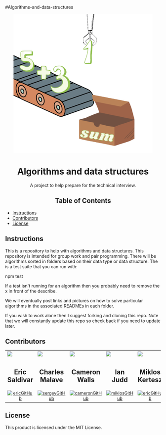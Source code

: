 #Algorithms-and-data-structures

<p align="center">
    <img src="./docs/sum-removebg-preview.png" width="450"/>
</p>
<h1 align ="center">Algorithms and data structures</h1>
<p align="center">A project to help prepare for the technical interview.</p>


<h2 align="center">Table of Contents</h2>

* [Instructions](https://github.com/Stack-Overfloweth/Algorithms-and-Data-Structures/#Instructions)
* [Contributors](https://github.com/Stack-Overfloweth/Algorithms-and-Data-Structures/#Contributors)
* [License](https://github.com/Stack-Overfloweth/Algorithms-and-Data-Structures/#License)

<h2 href="#Instructions" >Instructions</h2>
<p>
  This is a repository to help with algorithms and data structures.  This repository is intended for group work and pair programming.  There will be algorithms sorted in folders based on their data type or data structure.  The is a test suite that you can run with:
    
npm test
    
If a test isn't running for an algorithm then you probably need to remove the x in front of the describe.
    
We will eventually post links and pictures on how to solve particular algorithms in the associated READMEs in each folder.  
    
If you wish to work alone then I suggest forking and cloning this repo.  Note that we will constantly update this repo so check back if you need to update later.
</p>

<h2 href="#Contributors" >Contributors</h2>

<table align="center">
  <tr>
    <td valign="top"> <img src="./docs/eric git.jpeg" width="250"/></td>
    <td valign="top"> <img src="./docs/sergeyprof.jpeg" width="250"/></td>
    <td valign="top"> <img src="./docs/camerongit.jpeg" width="250"/></td>
    <td valign="top"> <img src="./docs/its raining.jpg" width="250"/></td>
    <td valign="top"> <img src="./docs/Github_Profile_Pic.jpg" width="250"/></td>
  </tr>
  <tr>
      <td valign="top"><h2 align="center">Eric Saldivar</h2></td>
      <td valign="top"><h2 align="center">Charles Malave</h2></td>
      <td valign="top"><h2 align="center">Cameron Walls</h2></td>
      <td valign="top"><h2 align="center">Ian Judd</h2></td>
      <td valign="top"><h2 align="center">Miklos Kertesz</h2></td>
  </tr>
   <tr>
      <td align="center"><a href="https://github.com/esaldivar" target="_blank" align="center"> <img src="./docs/githubIcon1.png" alt="ericGitHub" width="50" height="50"/></a></td>
      <td align="center"><a href="https://github.com/Sergey01" target="_blank" align="center"> <img src="./docs/githubIcon1.png" alt="sergeyGitHub" width="50" height="50"/></a></td>
      <td align="center"><a href="https://github.com/cwalls45" target="_blank" align="center"> <img src="./docs/githubIcon1.png" alt="cameronGitHub" width="50" height="50"/></a></td>
      <td align="center"><a href="https://github.com/atb2119" target="_blank" align="center"> <img src="./docs/githubIcon1.png" alt="miklosGitHub" width="50" height="50"/></a></td>
       <td align="center"><a href="https://github.com/Randy-diebold" target="_blank" align="center"> <img src="./docs/githubIcon1.png" alt="ericGitHub" width="50" height="50"/></a></td>
  </tr>
</table>
<h2 href="#License" >License</h2>

This product is licensed under the MIT License.


